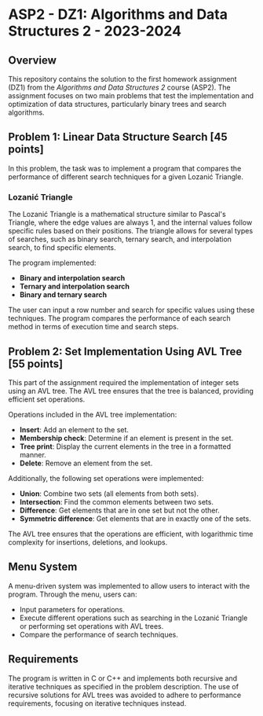 # ASP2 - DZ1: Algorithms and Data Structures 2 - 2023-2024

## Overview

This repository contains the solution to the first homework assignment (DZ1) from the *Algorithms and Data Structures 2* course (ASP2). The assignment focuses on two main problems that test the implementation and optimization of data structures, particularly binary trees and search algorithms.

## Problem 1: Linear Data Structure Search [45 points]

In this problem, the task was to implement a program that compares the performance of different search techniques for a given Lozanić Triangle. 

### Lozanić Triangle

The Lozanić Triangle is a mathematical structure similar to Pascal's Triangle, where the edge values are always 1, and the internal values follow specific rules based on their positions. The triangle allows for several types of searches, such as binary search, ternary search, and interpolation search, to find specific elements.

The program implemented:
- **Binary and interpolation search**
- **Ternary and interpolation search**
- **Binary and ternary search**

The user can input a row number and search for specific values using these techniques. The program compares the performance of each search method in terms of execution time and search steps.

## Problem 2: Set Implementation Using AVL Tree [55 points]

This part of the assignment required the implementation of integer sets using an AVL tree. The AVL tree ensures that the tree is balanced, providing efficient set operations.

Operations included in the AVL tree implementation:
- **Insert**: Add an element to the set.
- **Membership check**: Determine if an element is present in the set.
- **Tree print**: Display the current elements in the tree in a formatted manner.
- **Delete**: Remove an element from the set.

Additionally, the following set operations were implemented:
- **Union**: Combine two sets (all elements from both sets).
- **Intersection**: Find the common elements between two sets.
- **Difference**: Get elements that are in one set but not the other.
- **Symmetric difference**: Get elements that are in exactly one of the sets.

The AVL tree ensures that the operations are efficient, with logarithmic time complexity for insertions, deletions, and lookups.

## Menu System

A menu-driven system was implemented to allow users to interact with the program. Through the menu, users can:
- Input parameters for operations.
- Execute different operations such as searching in the Lozanić Triangle or performing set operations with AVL trees.
- Compare the performance of search techniques.

## Requirements

The program is written in C or C++ and implements both recursive and iterative techniques as specified in the problem description. The use of recursive solutions for AVL trees was avoided to adhere to performance requirements, focusing on iterative techniques instead.

